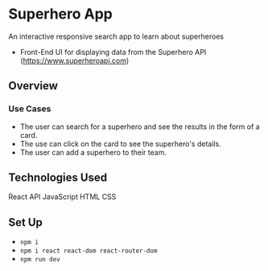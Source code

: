 # Superhero App
An interactive responsive search app to learn about superheroes
- Front-End UI for displaying data from the Superhero API (https://www.superheroapi.com)

## Overview

### Use Cases

- The user can search for a superhero and see the results in the form of a card.
- The use can click on the card to see the superhero's details.
- The user can add a superhero to their team.

## Technologies Used

React
API
JavaScript
HTML
CSS

## Set Up

- `npm i`
- `npm i react react-dom react-router-dom`
- `npm run dev`